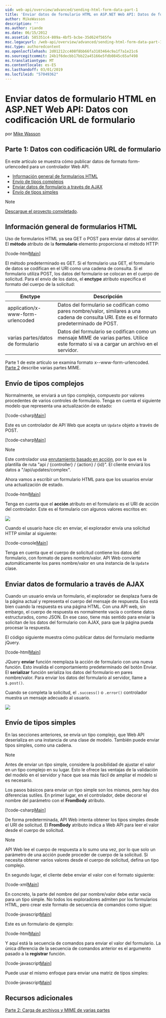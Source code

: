 ```yaml
---
uid: web-api/overview/advanced/sending-html-form-data-part-1
title: 'Enviar datos de formulario HTML en ASP.NET Web API: Datos de formato form-urlencoded | Microsoft Docs'
author: MikeWasson
description: ''
ms.author: riande
ms.date: 06/15/2012
ms.assetid: 585351c4-809a-4bf5-bcbe-35d624f565fe
msc.legacyurl: /web-api/overview/advanced/sending-html-form-data-part-1
msc.type: authoredcontent
ms.openlocfilehash: 2d01212cc408f8bb66fa3103464c9a1f7a1e21c6
ms.sourcegitcommit: 24b1f6decbb17bb22a45166e5fdb0845c65af498
ms.translationtype: MT
ms.contentlocale: es-ES
ms.lasthandoff: 03/01/2019
ms.locfileid: "57049362"
---
```

<a name="sending-html-form-data-in-aspnet-web-api-form-urlencoded-data"></a>Enviar datos de formulario HTML en ASP.NET Web API: Datos con codificación URL de formulario
====================
por [Mike Wasson](https://github.com/MikeWasson)

## <a name="part-1-form-urlencoded-data"></a>Parte 1: Datos con codificación URL de formulario

En este artículo se muestra cómo publicar datos de formato form-urlencoded para un controlador Web API.

- [Información general de formularios HTML](#overview_of_html_forms)
- [Envío de tipos complejos](#sending_complex_types)
- [Enviar datos de formulario a través de AJAX](#sending_form_data_via_ajax)
- [Envío de tipos simples](#sending_simple_types)

> [!NOTE]
> [Descargue el proyecto completado](https://code.msdn.microsoft.com/ASPNET-Web-API-Sending-a6f9d007).


<a id="overview_of_html_forms"></a>
## <a name="overview-of-html-forms"></a>Información general de formularios HTML

Uso de formularios HTML ya sea GET o POST para enviar datos al servidor. El **método** atributo de la **formulario** elemento proporciona el método HTTP:

[!code-html[Main](sending-html-form-data-part-1/samples/sample1.html)]

El método predeterminado es GET. Si el formulario usa GET, el formulario de datos se codifican en el URI como una cadena de consulta. Si el formulario utiliza POST, los datos del formulario se colocan en el cuerpo de solicitud. Para el envío de los datos, el **enctype** atributo especifica el formato del cuerpo de la solicitud:

| Enctype | Descripción |
| --- | --- |
| application/x-www-form-urlencoded | Datos del formulario se codifican como pares nombre/valor, similares a una cadena de consulta URI. Este es el formato predeterminado de POST. |
| varias partes/datos de formulario | Datos del formulario se codifican como un mensaje MIME de varias partes. Utilice este formato si va a cargar un archivo en el servidor. |

Parte 1 de este artículo se examina formato x--www-form-urlencoded. [Parte 2](sending-html-form-data-part-2.md) describe varias partes MIME.

<a id="sending_complex_types"></a>
## <a name="sending-complex-types"></a>Envío de tipos complejos

Normalmente, se enviará a un tipo complejo, compuesto por valores procedentes de varios controles de formulario. Tenga en cuenta el siguiente modelo que representa una actualización de estado:

[!code-csharp[Main](sending-html-form-data-part-1/samples/sample2.cs)]

Este es un controlador de API Web que acepta un `Update` objeto a través de POST.

[!code-csharp[Main](sending-html-form-data-part-1/samples/sample3.cs)]

> [!NOTE]
> Este controlador usa [enrutamiento basado en acción](../web-api-routing-and-actions/routing-in-aspnet-web-api.md#routing_by_action_name), por lo que es la plantilla de ruta &quot;api / {controller} / {action} / {id}&quot;. El cliente enviará los datos a &quot;/api/updates/complex&quot;.


Ahora vamos a escribir un formulario HTML para que los usuarios enviar una actualización de estado.

[!code-html[Main](sending-html-form-data-part-1/samples/sample4.html)]

Tenga en cuenta que el **acción** atributo en el formulario es el URI de acción del controlador. Este es el formulario con algunos valores escritos en:

![](sending-html-form-data-part-1/_static/image1.png)

Cuando el usuario hace clic en enviar, el explorador envía una solicitud HTTP similar al siguiente:

[!code-console[Main](sending-html-form-data-part-1/samples/sample5.cmd)]

Tenga en cuenta que el cuerpo de solicitud contiene los datos del formulario, con formato de pares nombre/valor. API Web convierte automáticamente los pares nombre/valor en una instancia de la `Update` clase.

<a id="sending_form_data_via_ajax"></a>
## <a name="sending-form-data-via-ajax"></a>Enviar datos de formulario a través de AJAX

Cuando un usuario envía un formulario, el explorador se desplaza fuera de la página actual y representa el cuerpo del mensaje de respuesta. Eso está bien cuando la respuesta es una página HTML. Con una API web, sin embargo, el cuerpo de respuesta es normalmente vacía o contiene datos estructurados, como JSON. En ese caso, tiene más sentido para enviar la solicitan de los datos del formulario con AJAX, para que la página pueda procesar la respuesta.

El código siguiente muestra cómo publicar datos del formulario mediante jQuery.

[!code-html[Main](sending-html-form-data-part-1/samples/sample6.html)]

JQuery **enviar** función reemplaza la acción de formulario con una nueva función. Esto invalida el comportamiento predeterminado del botón Enviar. El **serializar** función serializa los datos del formulario en pares nombre/valor. Para enviar los datos del formulario al servidor, llame a `$.post()`.

Cuando se completa la solicitud, el `.success()` o `.error()` controlador muestra un mensaje adecuado al usuario.

![](sending-html-form-data-part-1/_static/image2.png)

<a id="sending_simple_types"></a>
## <a name="sending-simple-types"></a>Envío de tipos simples

En las secciones anteriores, se envía un tipo complejo, que Web API deserializa en una instancia de una clase de modelo. También puede enviar tipos simples, como una cadena.

> [!NOTE]
> Antes de enviar un tipo simple, considere la posibilidad de ajustar el valor en un tipo complejo en su lugar. Esto le ofrece las ventajas de la validación del modelo en el servidor y hace que sea más fácil de ampliar el modelo si es necesario.


Los pasos básicos para enviar un tipo simple son los mismos, pero hay dos diferencias sutiles. En primer lugar, en el controlador, debe decorar el nombre del parámetro con el **FromBody** atributo.

[!code-csharp[Main](sending-html-form-data-part-1/samples/sample7.cs?highlight=3)]

De forma predeterminada, API Web intenta obtener los tipos simples desde el URI de solicitud. El **FromBody** atributo indica a Web API para leer el valor desde el cuerpo de solicitud.

> [!NOTE]
> API Web lee el cuerpo de respuesta a lo sumo una vez, por lo que solo un parámetro de una acción puede proceder de cuerpo de la solicitud. Si necesita obtener varios valores desde el cuerpo de solicitud, defina un tipo complejo.


En segundo lugar, el cliente debe enviar el valor con el formato siguiente:

[!code-xml[Main](sending-html-form-data-part-1/samples/sample8.xml)]

En concreto, la parte del nombre del par nombre/valor debe estar vacía para un tipo simple. No todos los exploradores admiten por los formularios HTML, pero crear este formato de secuencia de comandos como sigue:

[!code-javascript[Main](sending-html-form-data-part-1/samples/sample9.js)]

Este es un formulario de ejemplo:

[!code-html[Main](sending-html-form-data-part-1/samples/sample10.html)]

Y aquí está la secuencia de comandos para enviar el valor del formulario. La única diferencia de la secuencia de comandos anterior es el argumento pasado a la **registrar** función.

[!code-javascript[Main](sending-html-form-data-part-1/samples/sample11.js?highlight=2)]

Puede usar el mismo enfoque para enviar una matriz de tipos simples:

[!code-javascript[Main](sending-html-form-data-part-1/samples/sample12.js)]

## <a name="additional-resources"></a>Recursos adicionales

[Parte 2: Carga de archivos y MIME de varias partes](sending-html-form-data-part-2.md)
